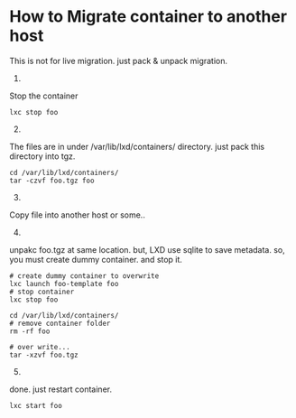 How to Migrate container to another host
====

This is not for live migration. just pack & unpack migration.

1.
Stop the container
```
lxc stop foo
```

2.
The files are in under /var/lib/lxd/containers/ directory. just pack this directory into tgz.
```
cd /var/lib/lxd/containers/
tar -czvf foo.tgz foo
```

3.
Copy file into another host or some..

4.
unpakc foo.tgz at same location. but, LXD use sqlite to save metadata. so, you must create dummy container. and stop it.
```
# create dummy container to overwrite
lxc launch foo-template foo
# stop container
lxc stop foo

cd /var/lib/lxd/containers/
# remove container folder
rm -rf foo

# over write...
tar -xzvf foo.tgz

```

5.
done. just restart container.

```
lxc start foo
```
